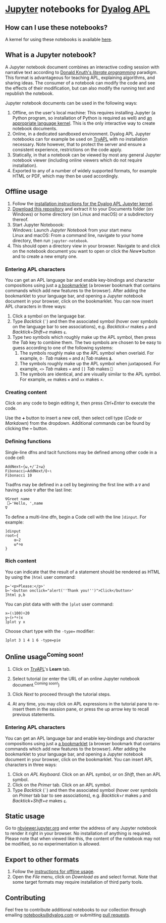 # [Jupyter](http://jupyter.org/) notebooks for [Dyalog APL](https://www.dyalog.com/)

## How can I use these notebooks?

A kernel for using these notebooks is available [here](https://github.com/Dyalog/dyalog-jupyter-kernel).

## What is a Jupyter notebook?

A Jupyter notebook document combines an interactive coding session with narrative text according to [Donald Knuth's *literate programming*](https://en.wikipedia.org/wiki/Literate_programming) paradigm. This format is advantageous for teaching APL, explaining algorithms, and sharing ideas. The consumer of a notebook can modify the code and see the effects of their modification, but can also modify the running text and republish the notebook.

Jupyter notebook documents can be used in the following ways:
1. Offline, on the user's local machine: This requires installing Jupyter (a Python program, so installation of Python is required as well) and [an appropriate language kernel](https://github.com/Dyalog/dyalog-jupyter-kernel). This is the only interactive way to create notebook documents.
1. Online, in a dedicated sandboxed environment. Dyalog APL Jupyter notebooks can for example be used on [TryAPL](https://tryapl.org/) with no installation necessary. Note however, that to protect the server and ensure a consistent experience, restrictions on the code apply.
1. Statically, in that a notebook can be viewed by most any general Jupyter notebook viewer (including online viewers which do not require installation).
1. Exported to any of a number of widely supported formats, for example HTML or PDF, which may then be used accordingly.

## Offline usage

1. Follow the [installation instructions for the Dyalog APL Jupyter kernel](https://github.com/Dyalog/dyalog-jupyter-kernel#installation).
1. [Download this repository](https://github.com/Dyalog/dyalog-jupyter-notebooks/archive/master.zip) and extract it to your Documents folder (on Windows) or home directory (on Linux and macOS) or a subdirectory thereof.
1. Start Jupyter Noteboook:  
Windows: Launch *Jupyter Notebook* from your start menu  
Linux and macOS: From a command line, navigate to your home directory, then run `jupyter-notebook`.
1. This should open a directory view in your browser. Navigate to and click on the notebook document you want to open or click the *New▾* button and to create a new empty one.

### Entering APL characters

You can get an APL language bar and enable key-bindings and character compositions using just a [a bookmarklet](https://abrudz.github.io/lb/apl) (a browser bookmark that contains commands which add new features to the browser). After adding the bookmarklet to your language bar, and opening a Jupyter notebook document in your browser, click on the bookmarklet. You can now insert APL characters in three ways:

1. Click a symbol on the language bar.
1. Type *Backtick* (`` ` ``) and then the associated symbol (hover over symbols on the language bar to see associations), e.g. *Backtick*+*r* makes `⍴` and *Backtick*+*Shift*+*e* makes `⍷`.
1. Type two symbols which roughly make up the APL symbol, then press the *Tab* key to combine them. The two symbols are chosen to be easy to guess according to one of the following systems:
    1. The symbols roughly make up the APL symbol when overlaid. For example, `O-` *Tab* makes `⊖` and `A|`*Tab*  makes `⍋`.
    1. The symbols roughly make up the APL symbol when juxtaposed. For example, `<>` *Tab* makes `⋄` and `[]` *Tab* makes `⎕`
    1. The symbols are identical, and are visually similar to the APL symbol. For example, `ee` makes `∊` and `xx` makes `×`.

### Creating content
Click on any code to begin editing it, then press *Ctrl*+*Enter* to execute the code.

Use the `➕︎` button to insert a new cell, then select cell type (*Code* or *Markdown*) from the dropdown. Additional commands can be found by clicking the `⌨︎` button.

### Defining functions

Single-line dfns and tacit functions may be defined among other code in a code cell:

```
AddNext←{⍵,+/¯2↑⍵}
Fibonacci←AddNext/⌽∘⍳
Fibonacci 10
```

Tradfns may be defined in a cell by beginning the first line with a `∇` and having a sole `∇` after the last line:

```
∇Greet name
 ⎕←'Hello, ',name
∇
```

To define a multi-line dfn, begin a Code cell with the line `]dinput`. For example:

```
]dinput
root←{
    ⍺←2
    ⍵*÷⍺
}
```

### Rich content

You can indicate that the result of a statement should be rendered as HTML by using the `]html` user command:

```
p←'<p>Please:</p>'
b←'<button onclick="alert(''Thank you!'')">Click</button>'
]html p,b
```

You can plot data with with the `]plot` user command:
```
x←(⍳100)÷20
y←(⊢*÷)x
]plot y x
```

Choose chart type with the `-type=` modifier:

```
]plot 3 1 4 1 6 -type=pie
```

## Online usage<sup>Coming soon!</sup>

1. Click on [TryAPL](https://tryapl.org/)'s **Learn** tab.

1. Select tutorial (or enter the URL of an online Jupyter notebook document.<sup>Coming soon!</sup>)

1. Click *Next* to proceed through the tutorial steps.

1. At any time, you may click on APL expressions in the tutorial pane to re-insert them in the session pane, or press the up arrow key to recall previous statements.

### Entering APL characters

You can get an APL language bar and enable key-bindings and character compositions using just a [a bookmarklet](https://abrudz.github.io/lb/apl) (a browser bookmark that contains commands which add new features to the browser). After adding the bookmarklet to your language bar, and opening a Jupyter notebook document in your browser, click on the bookmarklet. You can insert APL characters in three ways:

1. Click on *APL Keyboard*. Click on an APL symbol, or on *Shift*, then an APL symbol. 
1. Click on the *Primer* tab. Click on an APL symbol.
1. Type *Backtick* (`` ` ``) and then the associated symbol (hover over symbols on *Primer* tab bar to see associations), e.g. *Backtick*+*r* makes `⍴` and *Backtick*+*Shift*+*e* makes `⍷`.

## Static usage

Go to [nbviewer.jupyter.org](https://nbviewer.jupyter.org/) and enter the address of any Jupyter notebook to render it right in your browser. No installation of anything is required. Please note that when viewed like this, the content of the notebook may not be modified, so no experimentation is allowed.

## Export to other formats

1. Follow the [instructions for offline usage](#offline-usage).
1. Open the *File* menu, click on *Download as* and select format. Note that some target formats may require installation of third party tools.

## Contributing

Feel free to contribute additional notebooks to our collection through emailing notebooks@dyalog.com or submitting [pull requests](https://help.github.com/articles/about-pull-requests/).
